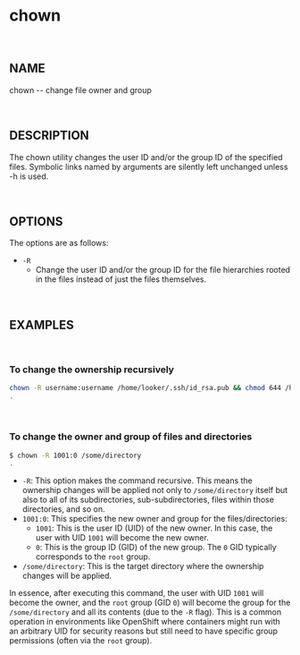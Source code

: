 # chown

<br>

## NAME

chown -- change file owner and group

<br>

## DESCRIPTION

The chown utility changes the user ID and/or the group ID of the specified files.  Symbolic links named by arguments are silently left unchanged unless -h is used.

<br>

## OPTIONS

The options are as follows:

- `-R`
  - Change the user ID and/or the group ID for the file hierarchies rooted in the files instead of just the files themselves.
  
<br>

## EXAMPLES

<br>

### To change the ownership recursively

```bash
chown -R username:username /home/looker/.ssh/id_rsa.pub && chmod 644 /home/looker/.ssh/id_rsa.pub
.
```

<br>

### To change the owner and group of files and directories

```bash
$ chown -R 1001:0 /some/directory
.
```

- `-R`: This option makes the command recursive. This means the ownership changes will be applied not only to `/some/directory` itself but also to all of its subdirectories, sub-subdirectories, files within those directories, and so on.
- `1001:0`: This specifies the new owner and group for the files/directories:
  - `1001`: This is the user ID (UID) of the new owner. In this case, the user with UID `1001` will become the new owner.
  - `0`: This is the group ID (GID) of the new group. The `0` GID typically corresponds to the `root` group.
- `/some/directory`: This is the target directory where the ownership changes will be applied.

In essence, after executing this command, the user with UID `1001` will become the owner, and the `root` group (GID `0`) will become the group for the `/some/directory` and all its contents (due to the `-R` flag). This is a common operation in environments like OpenShift where containers might run with an arbitrary UID for security reasons but still need to have specific group permissions (often via the `root` group).
